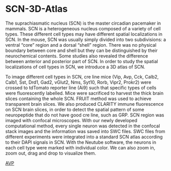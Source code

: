 # SCN-3D-Atlas
The suprachiasmatic nucleus (SCN) is the master circadian pacemaker in mammals. SCN is a heterogeneous nucleus composed of a variety of cell types. These different cell types may have different spatial localizations in SCN. In the mouse, SCN was usually simply divided into two subdivisions: a ventral “core” region and a dorsal “shell” region. There was no physical boundary between core and shell but they can be distinguished by their neurochemical contents. Some studies also revealed the difference between anterior and posterior part of SCN. In order to study the spatial localizations of cell types in SCN, we introduce a 3D atlas of SCN. 

To image different cell types in SCN, cre line mice (Vip, Avp, Cck, Calb2, Calb1, Sst, Drd1, Gad2, vGlut2, Nms, Syt10, Rorb, Vipr2, Prokr2) were crossed to tdTomato reporter line (Ai9) such that specific types of cells were fluorescently labelled. Mice were sacrificed to harvest the thick brain slices containing the whole SCN. FRUIT method was used to achieve transparent brain slices. We also produced CLARITY immune fluorescence on SCN brain slices, in order to detect the spatial pattern of some neuropeptide that do not have good cre line, such as GRP. SCN region was imaged with confocal microscopes. With our newly developed computational method, every single neuron was detected in the confocal stack images and the information was saved into SWC files. SWC files from different experiments were integrated into a standard SCN atlas according to their DAPI signals in SCN. With the Neutube software, the neurons in each cell type were marked with individual color. We can also zoom in, zoom out, drag and drop to visualize them.

[AVP](https://danyi-ma.github.io/SCN-3D-Atlas/AVP.html)
